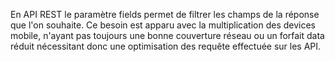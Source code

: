 En API REST le paramètre fields permet de filtrer les champs de la réponse que l'on souhaite. Ce besoin est apparu avec la multiplication des devices mobile, n'ayant pas toujours une bonne couverture réseau ou un forfait data réduit nécessitant donc une optimisation des requête effectuée sur les API.

